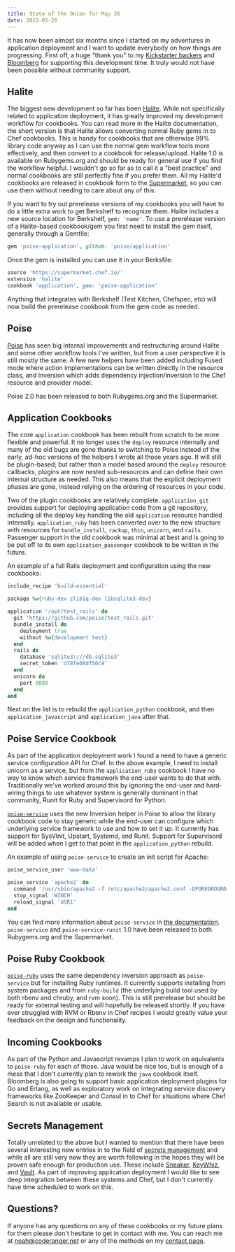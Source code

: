 ```yaml
---
title: State of the Onion for May 26
date: 2015-05-26
---
```


It has now been almost six months since I started on my adventures in application
deployment and I want to update everybody on how things are progressing. First
off, a huge "thank you" to my [Kickstarter backers](https://github.com/poise/application/blob/master/SUPPORTERS.md)
and [Bloomberg](http://www.bloomberg.com/company/technology/) for supporting
this development time. It truly would not have been possible without community
support.

## Halite

The biggest new development so far has been
[Halite](https://github.com/poise/halite). While not specifically related to
application deployment, it has greatly improved my development workflow for
cookbooks. You can read more in the Halite documentation, the short version is
that Halite allows converting normal Ruby gems in to Chef cookbooks. This is
handy for cookbooks that are otherwise 99% library code anyway as I can use the
normal gem workflow tools more effectively, and then convert to a cookbook for
release/upload. Halite 1.0 is available on Rubygems.org and should be ready for
general use if you find the workflow helpful. I wouldn't go so far as to call it
a "best practice" and normal cookbooks are still perfectly fine if you prefer
them. All my Halite'd cookbooks are released in cookbook form to the
[Supermarket](https://supermarket.chef.io/), so you can use them without needing
to care about any of this.

If you want to try out prerelease versions of my cookbooks you will have to
do a little extra work to get Berkshelf to recognize them. Halite includes a
new source location for Berkshelf, `gem: 'name'`. To use a prerelease version of
a Halite-based cookbook/gem you first need to install the gem itself, generally
through a Gemfile:

```ruby
gem 'poise-application', github: 'poise/application'
```

Once the gem is installed you can use it in your Berksfile:

```ruby
source 'https://supermarket.chef.io/'
extension 'halite'
cookbook 'application', gem: 'poise-application'
```

Anything that integrates with Berkshelf (Test Kitchen, Chefspec, etc) will now
build the prerelease cookbook from the gem code as needed.

## Poise

[Poise](https://github.com/poise/poise) has seen big internal improvements and
restructuring around Halite and some other workflow tools I've written, but from
a user perspective it is still mostly the same. A few new helpers have been
added including Fused mode where action implementations can be written directly
in the resource class, and Inversion which adds dependency injection/inversion
to the Chef resource and provider model.

Poise 2.0 has been released to both Rubygems.org and the Supermarket.

## Application Cookbooks

The core `application` cookbook has been rebuilt from scratch to be more
flexible and powerful. It no longer uses the `deploy` resource internally and
many of the old bugs are gone thanks to switching to Poise instead of the early,
ad-hoc versions of the helpers I wrote all those years ago. It will still be
plugin-based; but rather than a model based around the `deploy` resource
callbacks, plugins are now nested sub-resources and can define their own internal
structure as needed. This also means that the explicit deployment phases are
gone, instead relying on the ordering of resources in your code.

Two of the plugin cookbooks are relatively complete. `application_git` provides
support for deploying application code from a git repository, including all the
deploy key handling the old `application` resource handled internally.
`application_ruby` has been converted over to the new structure with resources
for `bundle_install`, `rackup`, `thin`, `unicorn`, and `rails`. Passenger
support in the old cookbook was minimal at best and is going to be put off to
its own `application_passenger` cookbook to be written in the future.

An example of a full Rails deployment and configuration using the new cookbooks:

```ruby
include_recipe 'build-essential'

package %w{ruby-dev zlib1g-dev libsqlite3-dev}

application '/opt/test_rails' do
  git 'https://github.com/poise/test_rails.git'
  bundle_install do
    deployment true
    without %w{development test}
  end
  rails do
    database 'sqlite3:///db.sqlite3'
    secret_token 'd78fe08df56c9'
  end
  unicorn do
    port 8080
  end
end
```

Next on the list is to rebuild the `application_python` cookbook, and then
`application_javascript` and `application_java` after that.

## Poise Service Cookbook

As part of the application deployment work I found a need to have a generic
service configuration API for Chef. In the above example, I need to install
unicorn as a service, but from the `application_ruby` cookbook I have no way to
know which service framework the end-user wants to do that with. Traditionally
we've worked around this by ignoring the end-user and hard-wiring things to use
whatever system is generally dominant in that community, Runit for Ruby and
Supervisord for Python.

[`poise-service`](https://github.com/poise/poise-service) uses the new Inversion
helper in Poise to allow the library cookbook code to stay generic while the
end-user can configure which underlying service framework to use and how to
set it up. It currently has support for SysVInit, Upstart, Systemd, and Runit.
Support for Supervisord will be added when I get to that point in the
`application_python` rebuild.

An example of using `poise-service` to create an init script for Apache:

```ruby
poise_service_user 'www-data'

poise_service 'apache2' do
  command '/usr/sbin/apache2 -f /etc/apache2/apache2.conf -DFOREGROUND'
  stop_signal 'WINCH'
  reload_signal 'USR1'
end
```

You can find more information about `poise-service` in
[the documentation](https://github.com/poise/poise-service#resources).
`poise-service` and `poise-service-runit` 1.0 have been released to both
Rubygems.org and the Supermarket.

## Poise Ruby Cookbook

[`poise-ruby`](https://github.com/poise/poise-ruby) uses the same dependency
inversion approach as `poise-service` but for installing Ruby runtimes. It
currently supports installing from system packages and from `ruby-build` (the
underlying build tool used by both rbenv and chruby, and rvm soon). This is
still prerelease but should be ready for external testing and will hopefully
be released shortly. If you have ever struggled with RVM or Rbenv in Chef
recipes I would greatly value your feedback on the design and functionality.

## Incoming Cookbooks

As part of the Python and Javascript revamps I plan to work on equivalents to
`poise-ruby` for each of those. Java would be nice too, but is enough of a mess
that I don't currently plan to rework the `java` cookbook itself. Bloomberg is
also going to support basic application deployment plugins for Go and Erlang, as
well as exploratory work on integrating service discovery frameworks like
ZooKeeper and Consul in to Chef for situations where Chef Search is not
available or usable.

## Secrets Management

Totally unrelated to the above but I wanted to mention that there have been
several interesting new entries in to the field of
[secrets management](/chef-secrets/) and while all are still very new they are
worth following in the hopes they will be proven safe enough for production use.
These include [Sneaker](https://github.com/codahale/sneaker),
[KeyWhiz](https://square.github.io/keywhiz/), and [Vault](https://vaultproject.io/).
As part of improving application deployment I would like to see deep integration
between these systems and Chef, but I don't currently have time scheduled to
work on this.

## Questions?

If anyone has any questions on any of these cookbooks or my future plans for
them please don't hesitate to get in contact with me. You can reach me at
<a href="&#x6d;&#97;&#x69;&#108;&#x74;&#111;&#x3a;&#110;&#111;&#x61;&#104;&#x40;&#x63;&#x6f;&#x64;&#101;&#114;&#x61;&#110;&#103;&#101;&#x72;&#46;&#110;&#x65;&#x74;">&#110;&#x6f;&#97;&#x68;&#x40;&#x63;&#111;&#100;&#101;&#x72;&#x61;&#x6e;&#x67;&#x65;&#114;&#46;&#110;&#x65;&#x74;</a>
or any of the methods on my [contact page](/contact/).
